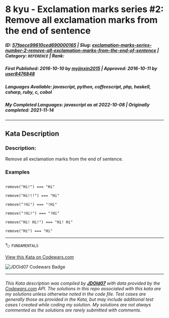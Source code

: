 # 8 kyu - Exclamation marks series #2: Remove all exclamation marks from the end of sentence

##### **ID**: [57faece99610ced690000165](https://www.codewars.com/kata/57faece99610ced690000165) | **Slug**: [exclamation-marks-series-number-2-remove-all-exclamation-marks-from-the-end-of-sentence](https://www.codewars.com/kata/57faece99610ced690000165) | **Category**: `REFERENCE` | **Rank**: <span style="color:white">8 kyu</span>

##### **First Published**: 2016-10-10 ***by*** [myjinxin2015](https://www.codewars.com/users/myjinxin2015) | **Approved**: 2016-10-11 ***by*** [user8476848](https://www.codewars.com/users/user8476848)

##### **Languages Available**: javascript, python, coffeescript, php, haskell, csharp, ruby, c, cobol

##### **My Completed Languages**: javascript ***as at*** 2022-10-08 | **Originally completed**: 2021-11-14

---

## Kata Description


### Description:



 Remove all exclamation marks from the end of sentence.



### Examples



```

remove("Hi!") === "Hi"

remove("Hi!!!") === "Hi"

remove("!Hi") === "!Hi"

remove("!Hi!") === "!Hi"

remove("Hi! Hi!") === "Hi! Hi"

remove("Hi") === "Hi"

```



---


🏷 `FUNDAMENTALS`


[View this Kata on Codewars.com](https://www.codewars.com/kata/57faece99610ced690000165)

![](https://www.codewars.com/users/jdold07/badges/large "JDOld07 Codewars Badge")

---

###### *This Kata description was compiled by [**JDOld07**](https://tpstech.dev) with data provided by the [Codewars.com](https://www.codewars.com) API.  The solutions in this repo associated with this kata are my solutions unless otherwise noted in the code file.  Test cases are generally those as provided in the Kata, but may include additional test cases I created while coding my solution.  My solutions are not always commented as the solutions are rarely submitted with comments.*
